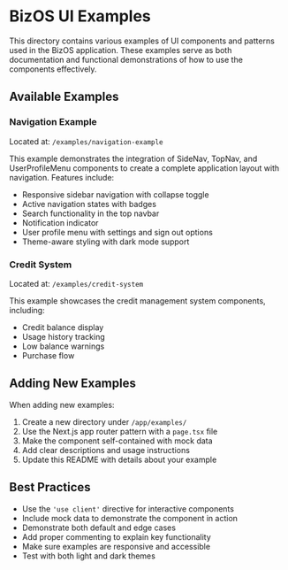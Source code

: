# BizOS UI Examples

This directory contains various examples of UI components and patterns used in the BizOS application. These examples serve as both documentation and functional demonstrations of how to use the components effectively.

## Available Examples

### Navigation Example

Located at: `/examples/navigation-example`

This example demonstrates the integration of SideNav, TopNav, and UserProfileMenu components to create a complete application layout with navigation. Features include:

- Responsive sidebar navigation with collapse toggle
- Active navigation states with badges
- Search functionality in the top navbar
- Notification indicator
- User profile menu with settings and sign out options
- Theme-aware styling with dark mode support

### Credit System

Located at: `/examples/credit-system`

This example showcases the credit management system components, including:

- Credit balance display
- Usage history tracking
- Low balance warnings
- Purchase flow

## Adding New Examples

When adding new examples:

1. Create a new directory under `/app/examples/`
2. Use the Next.js app router pattern with a `page.tsx` file
3. Make the component self-contained with mock data
4. Add clear descriptions and usage instructions
5. Update this README with details about your example

## Best Practices

- Use the `'use client'` directive for interactive components
- Include mock data to demonstrate the component in action
- Demonstrate both default and edge cases
- Add proper commenting to explain key functionality
- Make sure examples are responsive and accessible
- Test with both light and dark themes 